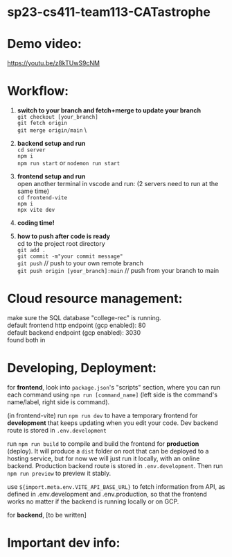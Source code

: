 # sp23-cs411-team113-CATastrophe

# Demo video:
https://youtu.be/z8kTUwS9cNM

# Workflow:
1. **switch to your branch and fetch+merge to update your branch** \
`git checkout [your_branch]` \
`git fetch origin` \
`git merge origin/main` \


2. **backend setup and run** \
`cd server` \
`npm i` \
`npm run start` or `nodemon run start`

3. **frontend setup and run** \
open another terminal in vscode and run: (2 servers need to run at the same time) \
`cd frontend-vite` \
`npm i` \
`npx vite dev` 




4. **coding time!**


5. **how to push after code is ready** \
cd to the project root directory \
`git add .` \
`git commit -m"your commit message"` \
`git push` // push to your own remote branch \
`git push origin [your_branch]:main` // push from your branch to main

# Cloud resource management:
make sure the SQL database "college-rec" is running. \
default frontend http endpoint (gcp enabled): 80 \
default backend endpoint (gcp enabled): 3030 \
found both in 

# Developing, Deployment:
for **frontend**, look into `package.json`'s "scripts" section, where you can run each command using `npm run [command_name]` (left side is the command's name/label, right side is command). 

(in frontend-vite) run `npm run dev` to have a temporary frontend for **development** that keeps updating when you edit your code. Dev backend route is stored in `.env.development`

run `npm run build` to compile and build the frontend for **production** (deploy). It will produce a `dist` folder on root that can be deployed to a hosting service, but for now we will just run it locally, with an online backend. Production backend route is stored in `.env.development`. Then run `npm run preview` to preview it stably. 


use `${import.meta.env.VITE_API_BASE_URL}` to fetch information from API, as defined in .env.development and .env.production, so that the frontend works no matter if the backend is running locally or on GCP. 

for **backend**, [to be written]

# Important dev info:






